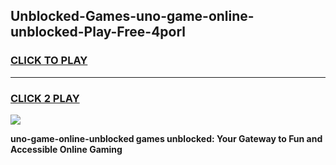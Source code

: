 
## Unblocked-Games-uno-game-online-unblocked-Play-Free-4porl
<h3>
<a href="https://premium76.site?title=uno-game-online-unblocked&ref=19M">CLICK TO PLAY</a></h3>
<hr>

<h3>
<a href="https://premium76.site?title=uno-game-online-unblocked&ref=19M">CLICK 2 PLAY</a>
  
</h3>

<a href="https://premium76.site?title=uno-game-online-unblocked&ref=19M"><img src="https://clearcache.store/games.png"></a>


**uno-game-online-unblocked games unblocked: Your Gateway to Fun and Accessible Online Gaming**
